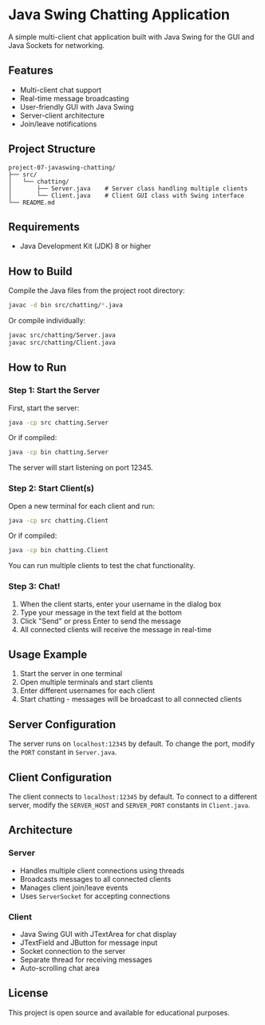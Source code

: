 # Java Swing Chatting Application

A simple multi-client chat application built with Java Swing for the GUI and Java Sockets for networking.

## Features

- Multi-client chat support
- Real-time message broadcasting
- User-friendly GUI with Java Swing
- Server-client architecture
- Join/leave notifications

## Project Structure

```
project-07-javaswing-chatting/
├── src/
│   └── chatting/
│       ├── Server.java    # Server class handling multiple clients
│       └── Client.java    # Client GUI class with Swing interface
└── README.md
```

## Requirements

- Java Development Kit (JDK) 8 or higher

## How to Build

Compile the Java files from the project root directory:

```bash
javac -d bin src/chatting/*.java
```

Or compile individually:

```bash
javac src/chatting/Server.java
javac src/chatting/Client.java
```

## How to Run

### Step 1: Start the Server

First, start the server:

```bash
java -cp src chatting.Server
```

Or if compiled:

```bash
java -cp bin chatting.Server
```

The server will start listening on port 12345.

### Step 2: Start Client(s)

Open a new terminal for each client and run:

```bash
java -cp src chatting.Client
```

Or if compiled:

```bash
java -cp bin chatting.Client
```

You can run multiple clients to test the chat functionality.

### Step 3: Chat!

1. When the client starts, enter your username in the dialog box
2. Type your message in the text field at the bottom
3. Click "Send" or press Enter to send the message
4. All connected clients will receive the message in real-time

## Usage Example

1. Start the server in one terminal
2. Open multiple terminals and start clients
3. Enter different usernames for each client
4. Start chatting - messages will be broadcast to all connected clients

## Server Configuration

The server runs on `localhost:12345` by default. To change the port, modify the `PORT` constant in `Server.java`.

## Client Configuration

The client connects to `localhost:12345` by default. To connect to a different server, modify the `SERVER_HOST` and `SERVER_PORT` constants in `Client.java`.

## Architecture

### Server
- Handles multiple client connections using threads
- Broadcasts messages to all connected clients
- Manages client join/leave events
- Uses `ServerSocket` for accepting connections

### Client
- Java Swing GUI with JTextArea for chat display
- JTextField and JButton for message input
- Socket connection to the server
- Separate thread for receiving messages
- Auto-scrolling chat area

## License

This project is open source and available for educational purposes.
